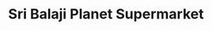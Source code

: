 ---
title: "Sri Balaji Planet Supermarket"
url: /bangalore/sri-balaji-planet-supermarket/
shop: supermarket
---